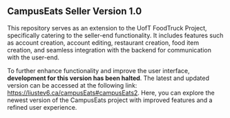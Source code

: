 ## CampusEats Seller Version 1.0

This repository serves as an extension to the UofT FoodTruck Project, specifically catering to the seller-end functionality. It includes features such as account creation, account editing, restaurant creation, food item creation, and seamless integration with the backend for communication with the user-end.

To further enhance functionality and improve the user interface, **development for this version has been halted**. The latest and updated version can be accessed at the following link: https://liustev6.ca/campusEats#campusEats2. Here, you can explore the newest version of the CampusEats project with improved features and a refined user experience.
